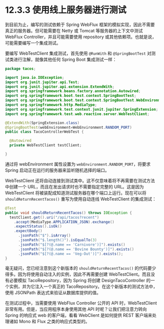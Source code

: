 # 12.3.3 使用线上服务器进行测试

到目前为止，编写的测试依赖于 Spring WebFlux 框架的模拟实现，因此不需要真正的服务器。但可能需要在 Netty 或 Tomcat 等服务器的上下文中测试 WebFlux Controller，并且可能需要使用 repository 或其他依赖项。也就是说，可能需要编写一个集成测试。

要编写 WebTestClient 集成测试，首先使用 `@RunWith` 和 `@SpringBootTest` 对测试类进行注解，就像其他任何 Spring Boot 集成测试一样：

```java
package tacos;

import java.io.IOException;
import org.junit.jupiter.api.Test;
import org.junit.jupiter.api.extension.ExtendWith;
import org.springframework.beans.factory.annotation.Autowired;
import org.springframework.boot.test.context.SpringBootTest;
import org.springframework.boot.test.context.SpringBootTest.WebEnvironment;
import org.springframework.http.MediaType;
import org.springframework.test.context.junit.jupiter.SpringExtension;
import org.springframework.test.web.reactive.server.WebTestClient;

@ExtendWith(SpringExtension.class)
@SpringBootTest(webEnvironment=WebEnvironment.RANDOM_PORT)
public class TacoControllerWebTest {

  @Autowired
  private WebTestClient testClient;

}
```

通过将 webEnvironment 属性设置为 `webEnvironment.RANDOM_PORT`，将要求 Spring 启动正在运行的服务器来监听随机选择的端口。

WebTestClient 还将自动连接到测试类中。这不仅意味着将不再需要在测试方法中创建一个 URL，而且在发出请求时也不需要指定完整的 URL。这是因为 WebTestClient 将被装配成知道测试服务器在哪个端口上运行。现在可以将 `shouldReturnRecentTacos()` 重写为使用自动连线 WebTestClient 的集成测试：

```java
@Test
public void shouldReturnRecentTacos() throws IOException {
  testClient.get().uri("/api/tacos?recent")
    .accept(MediaType.APPLICATION_JSON).exchange()
    .expectStatus().isOk()
    .expectBody()
      .jsonPath("$").isArray()
      .jsonPath("$.length()").isEqualTo(3)
      .jsonPath("$[?(@.name == 'Carnivore')]").exists()
      .jsonPath("$[?(@.name == 'Bovine Bounty')]").exists()
      .jsonPath("$[?(@.name == 'Veg-Out')]").exists();
}
```

毫无疑问，您已经注意到这个新版本的 `shouldReturnRecentTacos()` 的代码要少得多。因为将使用自动注入的实例，因此不再需要创建 WebTestClient。而且没有必要模拟 TacoRepository，因为 Spring 将创建 DesignTacoController 的一个实例，并为它注入一个真正的 TacoRepository。在这个新版本的测试方法中，使用 JSONPath 表达式来验证从数据库提供的值。

在测试过程中，当需要使用 WebFlux Controller 公开的 API 时，WebTestClient 非常有用。但是，当应用程序本身使用其他 API 时呢？让我们把注意力转向 Spring 的响应式 web 的客户端，看看 WebClient 是如何提供 REST 客户端来处理诸如 Mono 和 Flux 之类的响应式类型的。

